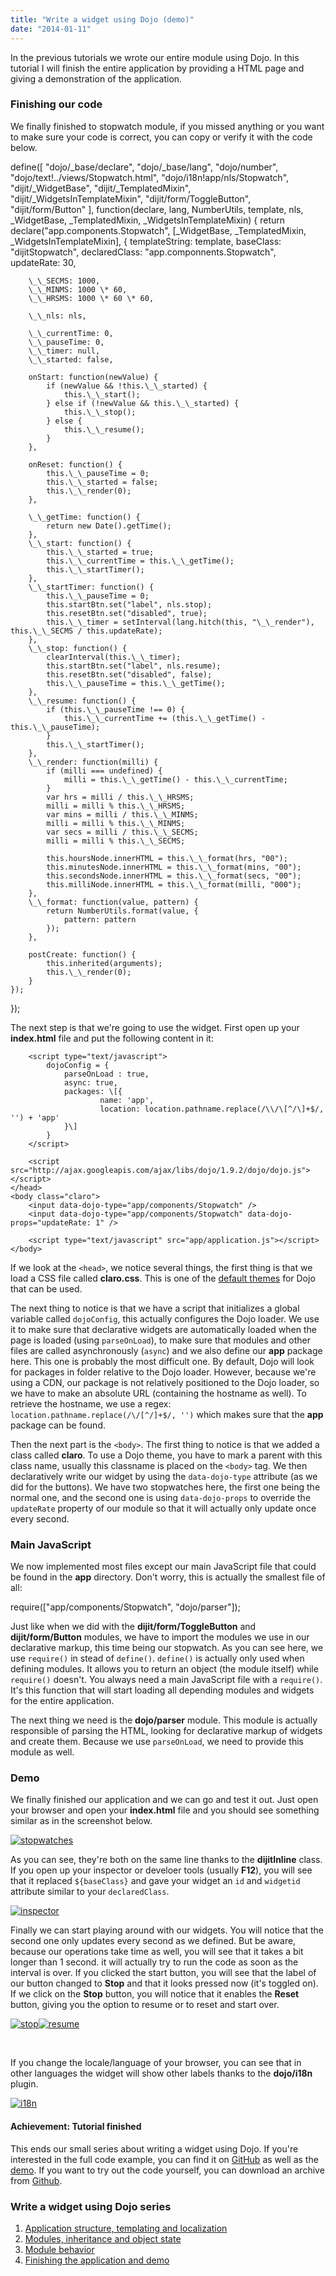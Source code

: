 ```yaml
---
title: "Write a widget using Dojo (demo)"
date: "2014-01-11"
---
```


In the previous tutorials we wrote our entire module using Dojo. In this tutorial I will finish the entire application by providing a HTML page and giving a demonstration of the application.

### Finishing our code

We finally finished to stopwatch module, if you missed anything or you want to make sure your code is correct, you can copy or verify it with the code below.

define(\[
    "dojo/\_base/declare", "dojo/\_base/lang", "dojo/number",
    "dojo/text!../views/Stopwatch.html", "dojo/i18n!app/nls/Stopwatch",
    "dijit/\_WidgetBase", "dijit/\_TemplatedMixin", "dijit/\_WidgetsInTemplateMixin",
    "dijit/form/ToggleButton", "dijit/form/Button"
\], function(declare, lang, NumberUtils, template, nls, \_WidgetBase, \_TemplatedMixin, \_WidgetsInTemplateMixin) {
    return declare("app.components.Stopwatch", \[\_WidgetBase, \_TemplatedMixin, \_WidgetsInTemplateMixin\], {
        templateString: template,
        baseClass: "dijitStopwatch",
        declaredClass: "app.componnents.Stopwatch",
        updateRate: 30,

        \_\_SECMS: 1000,
        \_\_MINMS: 1000 \* 60,
        \_\_HRSMS: 1000 \* 60 \* 60,

        \_\_nls: nls,

        \_\_currentTime: 0,
        \_\_pauseTime: 0,
        \_\_timer: null,
        \_\_started: false,

        onStart: function(newValue) {
            if (newValue && !this.\_\_started) {
                this.\_\_start();
            } else if (!newValue && this.\_\_started) {
                this.\_\_stop();
            } else {
                this.\_\_resume();
            }
        },

        onReset: function() {
            this.\_\_pauseTime = 0;
            this.\_\_started = false;
            this.\_\_render(0);
        },

        \_\_getTime: function() {
            return new Date().getTime();
        },
        \_\_start: function() {
            this.\_\_started = true;
            this.\_\_currentTime = this.\_\_getTime();
            this.\_\_startTimer();
        },
        \_\_startTimer: function() {
            this.\_\_pauseTime = 0;
            this.startBtn.set("label", nls.stop);
            this.resetBtn.set("disabled", true);
            this.\_\_timer = setInterval(lang.hitch(this, "\_\_render"), this.\_\_SECMS / this.updateRate);           
        },
        \_\_stop: function() {
            clearInterval(this.\_\_timer);
            this.startBtn.set("label", nls.resume);
            this.resetBtn.set("disabled", false);
            this.\_\_pauseTime = this.\_\_getTime();
        },
        \_\_resume: function() {
            if (this.\_\_pauseTime !== 0) {
                this.\_\_currentTime += (this.\_\_getTime() - this.\_\_pauseTime);
            }
            this.\_\_startTimer();
        },
        \_\_render: function(milli) {
            if (milli === undefined) {
                milli = this.\_\_getTime() - this.\_\_currentTime;
            }
            var hrs = milli / this.\_\_HRSMS;
            milli = milli % this.\_\_HRSMS;
            var mins = milli / this.\_\_MINMS;
            milli = milli % this.\_\_MINMS;
            var secs = milli / this.\_\_SECMS;
            milli = milli % this.\_\_SECMS;

            this.hoursNode.innerHTML = this.\_\_format(hrs, "00");
            this.minutesNode.innerHTML = this.\_\_format(mins, "00");
            this.secondsNode.innerHTML = this.\_\_format(secs, "00");
            this.milliNode.innerHTML = this.\_\_format(milli, "000");
        },
        \_\_format: function(value, pattern) {
            return NumberUtils.format(value, {
                pattern: pattern
            });
        },

        postCreate: function() {
            this.inherited(arguments);
            this.\_\_render(0);
        }
    });
});

The next step is that we're going to use the widget. First open up your **index.html** file and put the following content in it:

<!DOCTYPE HTML PUBLIC "-//W3C//DTD HTML 4.01 Transitional//EN" "http://www.w3.org/TR/html4/loose.dtd">
<html xmlns="http://www.w3.org/1999/xhtml">
    <head>
        <meta name="viewport" content="width=device-width,initial-scale=1,maximum-scale=1,minimum-scale=1,user-scalable=no" />
        <meta http-equiv="Content-Type" content="text/html; charset=UTF-8" />
        <title>Dojo Stopwatch</title>
        <link rel="stylesheet" href="http://ajax.googleapis.com/ajax/libs/dojo/1.9.1/dijit/themes/claro/claro.css" />

        <script type="text/javascript">
            dojoConfig = {
                parseOnLoad : true,
                async: true,
                packages: \[{
                        name: 'app',
                        location: location.pathname.replace(/\\/\[^/\]+$/, '') + 'app'
                }\]
            }
        </script>

        <script src="http://ajax.googleapis.com/ajax/libs/dojo/1.9.2/dojo/dojo.js"></script>
    </head>
    <body class="claro">
        <input data-dojo-type="app/components/Stopwatch" />
        <input data-dojo-type="app/components/Stopwatch" data-dojo-props="updateRate: 1" />

        <script type="text/javascript" src="app/application.js"></script>
    </body>
</html>

If we look at the `<head>`, we notice several things, the first thing is that we load a CSS file called **claro.css**. This is one of the [default themes](http://dojotoolkit.org/reference-guide/1.9/dijit/themes.html#available-themes) for Dojo that can be used.

The next thing to notice is that we have a script that initializes a global variable called `dojoConfig`, this actually configures the Dojo loader. We use it to make sure that declarative widgets are automatically loaded when the page is loaded (using `parseOnLoad`), to make sure that modules and other files are called asynchronously (`async`) and we also define our **app** package here. This one is probably the most difficult one. By default, Dojo will look for packages in folder relative to the Dojo loader. However, because we're using a CDN, our package is not relatively positioned to the Dojo loader, so we have to make an absolute URL (containing the hostname as well). To retrieve the hostname, we use a regex: `location.pathname.replace(/\/[^/]+$/, '')` which makes sure that the **app** package can be found.

Then the next part is the `<body>`. The first thing to notice is that we added a class called **claro**. To use a Dojo theme, you have to mark a parent with this class name, usually this classname is placed on the `<body>` tag. We then declaratively write our widget by using the `data-dojo-type` attribute (as we did for the buttons). We have two stopwatches here, the first one being the normal one, and the second one is using `data-dojo-props` to override the `updateRate` property of our module so that it will actually only update once every second.

### Main JavaScript

We now implemented most files except our main JavaScript file that could be found in the **app** directory. Don't worry, this is actually the smallest file of all:

require(\["app/components/Stopwatch", "dojo/parser"\]);

Just like when we did with the **dijit/form/ToggleButton** and **dijit/form/Button** modules, we have to import the modules we use in our declarative markup, this time being our stopwatch. As you can see here, we use `require()` in stead of `define()`. `define()` is actually only used when defining modules. It allows you to return an object (the module itself) while `require()` doesn't. You always need a main JavaScript file with a `require()`. It's this function that will start loading all depending modules and widgets for the entire application.

The next thing we need is the **dojo/parser** module. This module is actually responsible of parsing the HTML, looking for declarative markup of widgets and create them. Because we use `parseOnLoad`, we need to provide this module as well.

### Demo

We finally finished our application and we can go and test it out. Just open your browser and open your **index.html** file and you should see something similar as in the screenshot below.

[![stopwatches](images/stopwatches-300x42.png)](https://wordpress.g00glen00b.be/wp-content/uploads/2014/01/stopwatches.png)

As you can see, they're both on the same line thanks to the **dijitInline** class. If you open up your inspector or develoer tools (usually **F12**), you will see that it replaced `${baseClass}` and gave your widget an `id` and `widgetid` attribute similar to your `declaredClass`.

[![inspector](images/inspector-300x129.png)](https://wordpress.g00glen00b.be/wp-content/uploads/2014/01/inspector.png)

Finally we can start playing around with our widgets. You will notice that the second one only updates every second as we defined. But be aware, because our operations take time as well, you will see that it takes a bit longer than 1 second. it will actually try to run the code as soon as the interval is over. If you clicked the start button, you will see that the label of our button changed to **Stop** and that it looks pressed now (it's toggled on). If we click on the **Stop** button, you will notice that it enables the **Reset** button, giving you the option to resume or to reset and start over.

[![stop](images/stop.png)](https://wordpress.g00glen00b.be/wp-content/uploads/2014/01/stop.png)[![resume](images/resume.png)](https://wordpress.g00glen00b.be/wp-content/uploads/2014/01/resume.png)

 

If you change the locale/language of your browser, you can see that in other languages the widget will show other labels thanks to the **dojo/i18n** plugin.

[![i18n](images/i18n-300x25.png)](https://wordpress.g00glen00b.be/wp-content/uploads/2014/01/i18n.png)

#### Achievement: Tutorial finished

This ends our small series about writing a widget using Dojo. If you're interested in the full code example, you can find it on [GitHub](http://github.com/g00glen00b/dojo-stopwatch/) as well as the [demo](http://g00glen00b.github.io/dojo-stopwatch/). If you want to try out the code yourself, you can download an archive from [Github](https://github.com/g00glen00b/dojo-stopwatch/archive/master.zip).

### Write a widget using Dojo series

1. [Application structure, templating and localization](http://wordpress.g00glen00b.be/dojo-widget-resources/)
2. [Modules, inheritance and object state](http://wordpress.g00glen00b.be/dojo-widget-inheritance/)
3. [Module behavior](http://wordpress.g00glen00b.be/dojo-widget-behavior/)
4. [Finishing the application and demo](http://wordpress.g00glen00b.be/dojo-widget-demo/)
